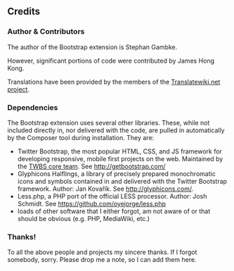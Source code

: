 ## Credits

### Author & Contributors

The author of the Bootstrap extension is Stephan Gambke.

However, significant portions of code were contributed by James Hong Kong.

Translations have been provided by the members of the [Translatewiki.net
project](https://translatewiki.net).

### Dependencies

The Bootstrap extension uses several other libraries. These, while not included
directly in, nor delivered with the code, are pulled in automatically by the
Composer tool during installation. They are:
* Twitter Bootstrap, the most popular HTML, CSS, and JS framework for
  developing responsive, mobile first projects on the web. Maintained by the
  [TWBS core team](https://github.com/orgs/twbs/people). See
  http://getbootstrap.com/
* Glyphicons Halflings, a library of precisely prepared monochromatic icons
  and symbols contained in and delivered with the Twitter Bootstrap framework.
  Author: Jan Kovařík. See http://glyphicons.com/.
* Less.php, a PHP port of the official LESS processor. Author: Josh Schmidt.
  See https://github.com/oyejorge/less.php
* loads of other software that I either forgot, am not aware of or that should
  be obvious (e.g. PHP, MediaWiki, etc.)

### Thanks!

To all the above people and projects my sincere thanks. If I forgot somebody,
sorry. Please drop me a note, so I can add them here.
